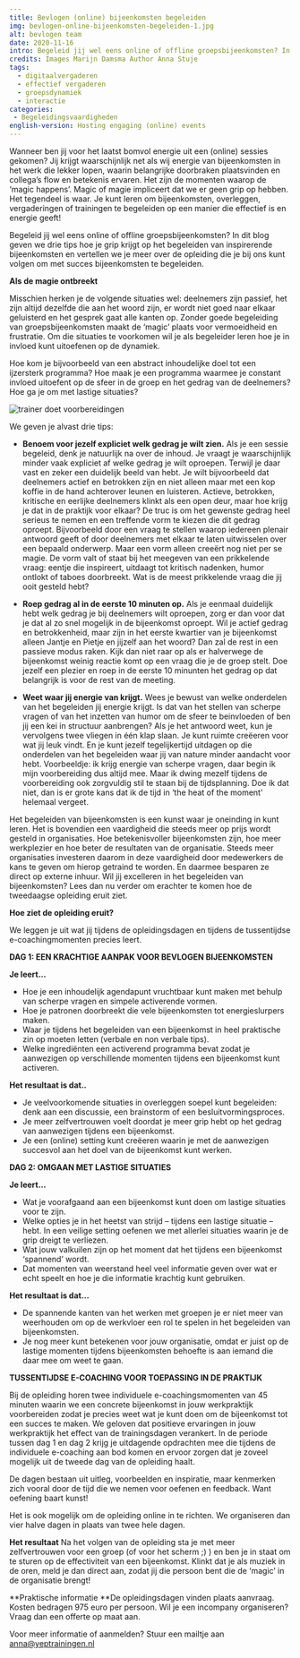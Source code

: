 ```yaml
---
title: Bevlogen (online) bijeenkomsten begeleiden
img: bevlogen-online-bijeenkomsten-begeleiden-1.jpg
alt: bevlogen team
date: 2020-11-16
intro: Begeleid jij wel eens online of offline groepsbijeenkomsten? In dit blog geven we je drie tips die je gaan helpen om er inspirerende bijeenkomsten van te maken!
credits: Images Marijn Damsma Author Anna Stuje
tags:
  - digitaalvergaderen
  - effectief vergaderen
  - groepsdynamiek
  - interactie
categories:
 - Begeleidingsvaardigheden
english-version: Hosting engaging (online) events
---
```


Wanneer ben jij voor het laatst bomvol energie uit een (online) sessies gekomen? Jij krijgt waarschijnlijk net als wij energie van bijeenkomsten in het werk die lekker lopen, waarin belangrijke doorbraken plaatsvinden en collega’s flow en betekenis ervaren. Het zijn de momenten waarop de ‘magic happens’. Magic of magie impliceert dat we er geen grip op hebben. Het tegendeel is waar. Je kunt leren om bijeenkomsten, overleggen, vergaderingen of trainingen te begeleiden op een manier die effectief is en energie geeft!

Begeleid jij wel eens online of offline groepsbijeenkomsten? In dit blog geven we drie tips hoe je grip krijgt op het begeleiden van inspirerende bijeenkomsten en vertellen we je meer over de opleiding die je bij ons kunt volgen om met succes bijeenkomsten te begeleiden.

**Als de magie ontbreekt**

Misschien herken je de volgende situaties wel: deelnemers zijn passief, het zijn altijd dezelfde die aan het woord zijn, er wordt niet goed naar elkaar geluisterd en het gesprek gaat alle kanten op. Zonder goede begeleiding van groepsbijeenkomsten maakt de ‘magic’ plaats voor vermoeidheid en frustratie. Om die situaties te voorkomen wil je als begeleider leren hoe je in invloed kunt uitoefenen op de dynamiek.

Hoe kom je bijvoorbeeld van een abstract inhoudelijke doel tot een ijzersterk programma? Hoe maak je een programma waarmee je constant invloed uitoefent op de sfeer in de groep en het gedrag van de deelnemers? Hoe ga je om met lastige situaties?

![trainer doet voorbereidingen](./bevlogen-online-bijeenkomsten-2.png)

We geven je alvast drie tips:

*   **Benoem voor jezelf expliciet welk gedrag je wilt zien.** Als je een sessie begeleid, denk je natuurlijk na over de inhoud. Je vraagt je waarschijnlijk minder vaak expliciet af welke gedrag je wilt oproepen. Terwijl je daar vast en zeker een duidelijk beeld van hebt. Je wilt bijvoorbeeld dat deelnemers actief en betrokken zijn en niet alleen maar met een kop koffie in de hand achterover leunen en luisteren. Actieve, betrokken, kritische en eerlijke deelnemers klinkt als een open deur, maar hoe krijg je dat in de praktijk voor elkaar? De truc is om het gewenste gedrag heel serieus te nemen en een treffende vorm te kiezen die dit gedrag oproept. Bijvoorbeeld door een vraag te stellen waarop iedereen plenair antwoord geeft of door deelnemers met elkaar te laten uitwisselen over een bepaald onderwerp. Maar een vorm alleen creeërt nog niet per se magie. De vorm valt of staat bij het meegeven van een prikkelende vraag: eentje die inspireert, uitdaagt tot kritisch nadenken, humor ontlokt of taboes doorbreekt. Wat is de meest prikkelende vraag die jij ooit gesteld hebt?

*   **Roep gedrag al in de eerste 10 minuten op.** Als je eenmaal duidelijk hebt welk gedrag je bij deelnemers wilt oproepen, zorg er dan voor dat je dat al zo snel mogelijk in de bijeenkomst oproept. Wil je actief gedrag en betrokkenheid, maar zijn in het eerste kwartier van je bijeenkomst alleen Jantje en Pietje en jijzelf aan het woord? Dan zal de rest in een passieve modus raken. Kijk dan niet raar op als er halverwege de bijeenkomst weinig reactie komt op een vraag die je de groep stelt. Doe jezelf een plezier en roep in de eerste 10 minunten het gedrag op dat belangrijk is voor de rest van de meeting.

*   **Weet waar jij energie van krijgt.** Wees je bewust van welke onderdelen van het begeleiden jij energie krijgt. Is dat van het stellen van scherpe vragen of van het inzetten van humor om de sfeer te beinvloeden of ben jij een kei in structuur aanbrengen? Als je het antwoord weet, kun je vervolgens twee vliegen in één klap slaan. Je kunt ruimte creëeren voor wat jij leuk vindt. En je kunt jezelf tegelijkertijd uitdagen op die onderdelen van het begeleiden waar jij van nature minder aandacht voor hebt. Voorbeeldje: ik krijg energie van scherpe vragen, daar begin ik mijn voorbereiding dus altijd mee. Maar ik dwing mezelf tijdens de voorbereiding ook zorgvuldig stil te staan bij de tijdsplanning. Doe ik dat niet, dan is er grote kans dat ik de tijd in ‘the heat of the moment’ helemaal vergeet.

Het begeleiden van bijeenkomsten is een kunst waar je oneinding in kunt leren. Het is bovendien een vaardigheid die steeds meer op prijs wordt gesteld in organisaties. Hoe betekenisvoller bijeenkomsten zijn, hoe meer werkplezier en hoe beter de resultaten van de organisatie. Steeds meer organisaties investeren daarom in deze vaardigheid door medewerkers de kans te geven om hierop getraind te worden. En daarmee besparen ze direct op externe inhuur. Wil jij excelleren in het begeleiden van bijeenkomsten? Lees dan nu verder om erachter te komen hoe de tweedaagse opleiding eruit ziet.

**Hoe ziet de opleiding eruit?**

We leggen je uit wat jij tijdens de opleidingsdagen en tijdens de tussentijdse e-coachingmomenten precies leert.

**DAG 1: EEN KRACHTIGE AANPAK VOOR BEVLOGEN BIJEENKOMSTEN**

**Je leert…**

*   Hoe je een inhoudelijk agendapunt vruchtbaar kunt maken met behulp van scherpe vragen en simpele activerende vormen.
*   Hoe je patronen doorbreekt die vele bijeenkomsten tot energieslurpers maken.
*   Waar je tijdens het begeleiden van een bijeenkomst in heel praktische zin op moeten letten (verbale en non verbale tips).
*   Welke ingrediënten een activerend programma bevat zodat je aanwezigen op verschillende momenten tijdens een bijeenkomst kunt activeren. 

**Het resultaat is dat..**

*   Je veelvoorkomende situaties in overleggen soepel kunt begeleiden: denk aan een discussie, een brainstorm of een besluitvormingsproces.
*   Je meer zelfvertrouwen voelt doordat je meer grip hebt op het gedrag van aanwezigen tijdens een bijeenkomst.
*   Je een (online) setting kunt creëeren waarin je met de aanwezigen succesvol aan het doel van de bijeenkomst kunt werken.

**DAG 2: OMGAAN MET LASTIGE SITUATIES**

**Je leert…**

*   Wat je voorafgaand aan een bijeenkomst kunt doen om lastige situaties voor te zijn.
*   Welke opties je in het heetst van strijd – tijdens een lastige situatie – hebt. In een veilige setting oefenen we met allerlei situaties waarin je de grip dreigt te verliezen.
*   Wat jouw valkuilen zijn op het moment dat het tijdens een bijeenkomst ‘spannend’ wordt.
*   Dat momenten van weerstand heel veel informatie geven over wat er echt speelt en hoe je die informatie krachtig kunt gebruiken.

**Het resultaat is dat…**

*   De spannende kanten van het werken met groepen je er niet meer van weerhouden om op de werkvloer een rol te spelen in het begeleiden van bijeenkomsten.
*   Je nog meer kunt betekenen voor jouw organisatie, omdat er juist op de lastige momenten tijdens bijeenkomsten behoefte is aan iemand die daar mee om weet te gaan.

**TUSSENTIJDSE E-COACHING VOOR TOEPASSING IN DE PRAKTIJK**

Bij de opleiding horen twee individuele e-coachingsmomenten van 45 minuten waarin we een concrete bijeenkomst in jouw werkpraktijk voorbereiden zodat je precies weet wat je kunt doen om de bijeenkomst tot een succes te maken. We geloven dat positieve ervaringen in jouw werkpraktijk het effect van de trainingsdagen verankert. In de periode tussen dag 1 en dag 2 krijg je uitdagende opdrachten mee die tijdens de individuele e-coaching aan bod komen en ervoor zorgen dat je zoveel mogelijk uit de tweede dag van de opleiding haalt.

De dagen bestaan uit uitleg, voorbeelden en inspiratie, maar kenmerken zich vooral door de tijd die we nemen voor oefenen en feedback. Want oefening baart kunst!

Het is ook mogelijk om de opleiding online in te richten. We organiseren dan vier halve dagen in plaats van twee hele dagen.

**Het resultaat** Na het volgen van de opleiding sta je met meer zelfvertrouwen voor een groep (of voor het scherm ;) ) en ben je in staat om te sturen op de effectiviteit van een bijeenkomst. Klinkt dat je als muziek in de oren, meld je dan direct aan, zodat jij die persoon bent die de ‘magic’ in de organisatie brengt!

**Praktische informatie 
**De opleidingsdagen vinden plaats aanvraag. Kosten bedragen 975 euro per persoon. Wil je een incompany organiseren? Vraag dan een offerte op maat aan.

Voor meer informatie of aanmelden? Stuur een mailtje aan [anna@yeptrainingen.nl](mailto:anna@yeptrainingen.nl)